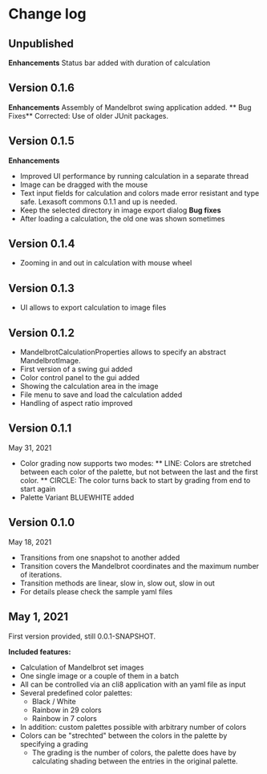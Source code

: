 # Change log

## Unpublished
**Enhancements**
Status bar added with duration of calculation

## Version 0.1.6
**Enhancements**
Assembly of Mandelbrot swing application added.
** Bug Fixes**
Corrected: Use of older JUnit packages.

## Version 0.1.5
**Enhancements**
* Improved UI performance by running calculation in a separate thread
* Image can be dragged with the mouse
* Text input fields for calculation and colors made error resistant and type safe. Lexasoft commons 0.1.1 and up is needed.
* Keep the selected directory in image export dialog
**Bug fixes**
* After loading a calculation, the old one was shown sometimes

## Version 0.1.4
* Zooming in and out in calculation with mouse wheel

## Version 0.1.3
* UI allows to export calculation to image files

## Version 0.1.2
* MandelbrotCalculationProperties allows to specify an abstract MandelbrotImage.
* First version of a swing gui added
* Color control panel to the gui added
* Showing the calculation area in the image
* File menu to save and load the calculation added
* Handling of aspect ratio improved

## Version 0.1.1
May 31, 2021
* Color grading now supports two modes:
** LINE: Colors are stretched between each color of the palette, but not between the last and the first color.
** CIRCLE: The color turns back to start by grading from end to start again
* Palette Variant BLUEWHITE added

## Version 0.1.0 
May 18, 2021
* Transitions from one snapshot to another added
* Transition covers the Mandelbrot coordinates and the maximum number of iterations.
* Transition methods are linear, slow in, slow out, slow in out
* For details please check the sample yaml files

## May 1, 2021
First version provided, still 0.0.1-SNAPSHOT.

**Included features:**
* Calculation of Mandelbrot set images
* One single image or a couple of them in a batch
* All can be controlled via an cli8 application with an yaml file as input
* Several predefined color palettes:
    * Black / White
    * Rainbow in 29 colors
    * Rainbow in 7 colors
* In addition: custom palettes possible with arbitrary number of colors
* Colors can be "strechted" between the colors in the palette by specifying a grading
    * The grading is the number of colors, the palette does have by calculating shading between the entries in the original palette.